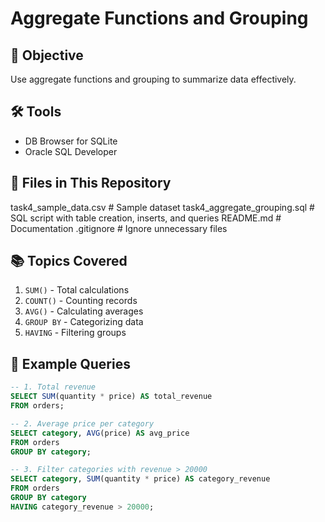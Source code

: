 # Aggregate Functions and Grouping

## 🎯 Objective
Use aggregate functions and grouping to summarize data effectively.

## 🛠 Tools
- DB Browser for SQLite
- Oracle SQL Developer

## 📂 Files in This Repository
task4_sample_data.csv # Sample dataset
task4_aggregate_grouping.sql # SQL script with table creation, inserts, and queries
README.md # Documentation
.gitignore # Ignore unnecessary files

## 📚 Topics Covered
1. `SUM()` - Total calculations
2. `COUNT()` - Counting records
3. `AVG()` - Calculating averages
4. `GROUP BY` - Categorizing data
5. `HAVING` - Filtering groups

## 📝 Example Queries
```sql
-- 1. Total revenue
SELECT SUM(quantity * price) AS total_revenue 
FROM orders;

-- 2. Average price per category
SELECT category, AVG(price) AS avg_price
FROM orders
GROUP BY category;

-- 3. Filter categories with revenue > 20000
SELECT category, SUM(quantity * price) AS category_revenue
FROM orders
GROUP BY category
HAVING category_revenue > 20000;
